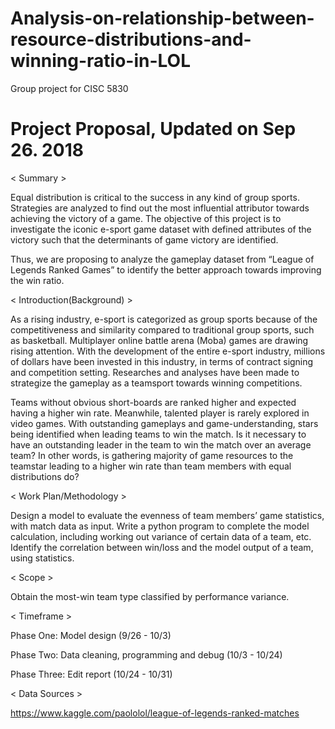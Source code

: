 # Analysis-on-relationship-between-resource-distributions-and-winning-ratio-in-LOL
Group project for CISC 5830

# Project Proposal, Updated on Sep 26. 2018

< Summary >

Equal distribution is critical to the success in any kind of group sports. Strategies are analyzed to find out the most influential attributor towards achieving the victory of a game. The objective of this project is to investigate the iconic e-sport game dataset with defined attributes of the victory such that the determinants of game victory are identified. 

Thus, we are proposing to analyze the gameplay dataset from “League of Legends Ranked Games” to identify the better approach towards improving the win ratio.

< Introduction(Background) >

As a rising industry, e-sport is categorized as group sports because of the competitiveness and similarity compared to traditional group sports, such as basketball. Multiplayer online battle arena (Moba) games are drawing rising attention. With the development of the entire e-sport industry, millions of dollars have been invested in this industry, in terms of contract signing and competition setting.  Researches and analyses have been made to strategize the gameplay as a teamsport towards winning competitions.

Teams without obvious short-boards are ranked higher and expected having a higher win rate. Meanwhile, talented player is rarely explored in video games. With outstanding gameplays and game-understanding, stars being identified when leading teams to win the match. Is it necessary to have an outstanding leader in the team to win the match over an average team? In other words, is gathering majority of game resources to the teamstar leading to a higher win rate than team members with equal distributions do? 

< Work Plan/Methodology >

Design a model to evaluate the evenness of team members’ game statistics, with match data as input.
Write a python program to complete the model calculation, including working out variance of certain data of a team, etc.
Identify the correlation between win/loss and the model output of a team, using statistics.


< Scope >
 
Obtain the most-win team type classified by performance variance.
 
< Timeframe >
 
Phase One: Model design (9/26 - 10/3)

Phase Two: Data cleaning, programming and debug (10/3 - 10/24)

Phase Three: Edit report (10/24 - 10/31)

< Data Sources >
 
https://www.kaggle.com/paololol/league-of-legends-ranked-matches




